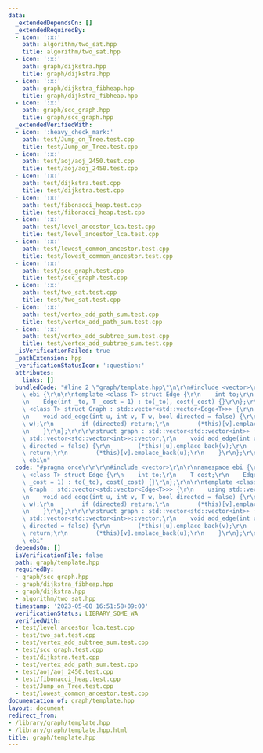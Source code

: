 ```yaml
---
data:
  _extendedDependsOn: []
  _extendedRequiredBy:
  - icon: ':x:'
    path: algorithm/two_sat.hpp
    title: algorithm/two_sat.hpp
  - icon: ':x:'
    path: graph/dijkstra.hpp
    title: graph/dijkstra.hpp
  - icon: ':x:'
    path: graph/dijkstra_fibheap.hpp
    title: graph/dijkstra_fibheap.hpp
  - icon: ':x:'
    path: graph/scc_graph.hpp
    title: graph/scc_graph.hpp
  _extendedVerifiedWith:
  - icon: ':heavy_check_mark:'
    path: test/Jump_on_Tree.test.cpp
    title: test/Jump_on_Tree.test.cpp
  - icon: ':x:'
    path: test/aoj/aoj_2450.test.cpp
    title: test/aoj/aoj_2450.test.cpp
  - icon: ':x:'
    path: test/dijkstra.test.cpp
    title: test/dijkstra.test.cpp
  - icon: ':x:'
    path: test/fibonacci_heap.test.cpp
    title: test/fibonacci_heap.test.cpp
  - icon: ':x:'
    path: test/level_ancestor_lca.test.cpp
    title: test/level_ancestor_lca.test.cpp
  - icon: ':x:'
    path: test/lowest_common_ancestor.test.cpp
    title: test/lowest_common_ancestor.test.cpp
  - icon: ':x:'
    path: test/scc_graph.test.cpp
    title: test/scc_graph.test.cpp
  - icon: ':x:'
    path: test/two_sat.test.cpp
    title: test/two_sat.test.cpp
  - icon: ':x:'
    path: test/vertex_add_path_sum.test.cpp
    title: test/vertex_add_path_sum.test.cpp
  - icon: ':x:'
    path: test/vertex_add_subtree_sum.test.cpp
    title: test/vertex_add_subtree_sum.test.cpp
  _isVerificationFailed: true
  _pathExtension: hpp
  _verificationStatusIcon: ':question:'
  attributes:
    links: []
  bundledCode: "#line 2 \"graph/template.hpp\"\n\r\n#include <vector>\r\n\r\nnamespace\
    \ ebi {\r\n\r\ntemplate <class T> struct Edge {\r\n    int to;\r\n    T cost;\r\
    \n    Edge(int _to, T _cost = 1) : to(_to), cost(_cost) {}\r\n};\r\n\r\ntemplate\
    \ <class T> struct Graph : std::vector<std::vector<Edge<T>>> {\r\n    using std::vector<std::vector<Edge<T>>>::vector;\r\
    \n    void add_edge(int u, int v, T w, bool directed = false) {\r\n        (*this)[u].emplace_back(v,\
    \ w);\r\n        if (directed) return;\r\n        (*this)[v].emplace_back(u, w);\r\
    \n    }\r\n};\r\n\r\nstruct graph : std::vector<std::vector<int>> {\r\n    using\
    \ std::vector<std::vector<int>>::vector;\r\n    void add_edge(int u, int v, bool\
    \ directed = false) {\r\n        (*this)[u].emplace_back(v);\r\n        if (directed)\
    \ return;\r\n        (*this)[v].emplace_back(u);\r\n    }\r\n};\r\n\r\n}  // namespace\
    \ ebi\n"
  code: "#pragma once\r\n\r\n#include <vector>\r\n\r\nnamespace ebi {\r\n\r\ntemplate\
    \ <class T> struct Edge {\r\n    int to;\r\n    T cost;\r\n    Edge(int _to, T\
    \ _cost = 1) : to(_to), cost(_cost) {}\r\n};\r\n\r\ntemplate <class T> struct\
    \ Graph : std::vector<std::vector<Edge<T>>> {\r\n    using std::vector<std::vector<Edge<T>>>::vector;\r\
    \n    void add_edge(int u, int v, T w, bool directed = false) {\r\n        (*this)[u].emplace_back(v,\
    \ w);\r\n        if (directed) return;\r\n        (*this)[v].emplace_back(u, w);\r\
    \n    }\r\n};\r\n\r\nstruct graph : std::vector<std::vector<int>> {\r\n    using\
    \ std::vector<std::vector<int>>::vector;\r\n    void add_edge(int u, int v, bool\
    \ directed = false) {\r\n        (*this)[u].emplace_back(v);\r\n        if (directed)\
    \ return;\r\n        (*this)[v].emplace_back(u);\r\n    }\r\n};\r\n\r\n}  // namespace\
    \ ebi"
  dependsOn: []
  isVerificationFile: false
  path: graph/template.hpp
  requiredBy:
  - graph/scc_graph.hpp
  - graph/dijkstra_fibheap.hpp
  - graph/dijkstra.hpp
  - algorithm/two_sat.hpp
  timestamp: '2023-05-08 16:51:58+09:00'
  verificationStatus: LIBRARY_SOME_WA
  verifiedWith:
  - test/level_ancestor_lca.test.cpp
  - test/two_sat.test.cpp
  - test/vertex_add_subtree_sum.test.cpp
  - test/scc_graph.test.cpp
  - test/dijkstra.test.cpp
  - test/vertex_add_path_sum.test.cpp
  - test/aoj/aoj_2450.test.cpp
  - test/fibonacci_heap.test.cpp
  - test/Jump_on_Tree.test.cpp
  - test/lowest_common_ancestor.test.cpp
documentation_of: graph/template.hpp
layout: document
redirect_from:
- /library/graph/template.hpp
- /library/graph/template.hpp.html
title: graph/template.hpp
---
```

